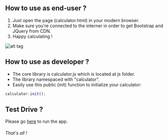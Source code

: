 ## How to use as end-user ?

1. Just open the page (calculator.html) in your modern browser. 
2. Make sure you're connected to the interner in order to get Bootstrap and JQuery from CDN.
3. Happy calculating !

![alt tag](http://i.imgur.com/LnLWbyT.png)

## How to use as developer ?
- The core library is calculator.js which is located at js folder.
- The library namespaced with "calculator".
- Easily use this public (init) function to initialize your calculator:
```javascript
calculator.init();
```

## Test Drive ?
Please go [here](http://htmlpreview.github.io/?https://github.com/hatemcode/calculator/master/calculator.html) to run the app.

###### That's all !
